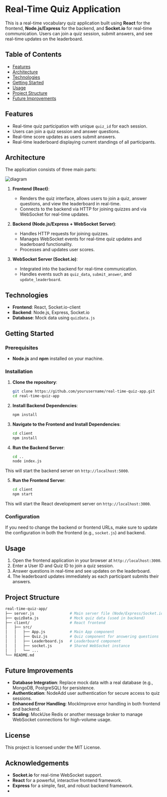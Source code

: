 # Real-Time Quiz Application

This is a real-time vocabulary quiz application built using **React** for the frontend, **Node.js/Express** for the backend, and **Socket.io** for real-time communication. Users can join a quiz session, submit answers, and see real-time updates on the leaderboard.

## Table of Contents

- [Features](#features)
- [Architecture](#architecture)
- [Technologies](#technologies)
- [Getting Started](#getting-started)
- [Usage](#usage)
- [Project Structure](#project-structure)
- [Future Improvements](#future-improvements)

## Features

- Real-time quiz participation with unique `quiz_id` for each session.
- Users can join a quiz session and answer questions.
- Real-time score updates as users submit answers.
- Real-time leaderboard displaying current standings of all participants.

## Architecture

The application consists of three main parts:

![diagram](https://github.com/user-attachments/assets/a009efa2-0b7e-4bdd-994d-6c31fa0f5630)

1. **Frontend (React)**:
   - Renders the quiz interface, allows users to join a quiz, answer questions, and view the leaderboard in real-time.
   - Connects to the backend via HTTP for joining quizzes and via WebSocket for real-time updates.
  
2. **Backend (Node.js/Express + WebSocket Server)**:
   - Handles HTTP requests for joining quizzes.
   - Manages WebSocket events for real-time quiz updates and leaderboard functionality.
   - Processes and updates user scores.

3. **WebSocket Server (Socket.io)**:
   - Integrated into the backend for real-time communication.
   - Handles events such as `quiz_data`, `submit_answer`, and `update_leaderboard`.

## Technologies

- **Frontend**: React, Socket.io-client
- **Backend**: Node.js, Express, Socket.io
- **Database**: Mock data using `quizData.js`

## Getting Started

### Prerequisites

- **Node.js** and **npm** installed on your machine.

### Installation

1. **Clone the repository**:
   ```bash
   git clone https://github.com/yourusername/real-time-quiz-app.git
   cd real-time-quiz-app
   
2. **Install Backend Dependencies**:
   ```bash
   npm install
   
3. **Navigate to the Frontend and Install Dependencies**:
   ```bash
   cd client
   npm install
   
4. **Run the Backend Server**:
   ```bash
   cd ..
   node index.js

This will start the backend server on `http://localhost:5000`.
   
5. **Run the Frontend Server**:
   ```bash
   cd client
   npm start

This will start the React development server on `http://localhost:3000`.

### Configuration
If you need to change the backend or frontend URLs, make sure to update the configuration in both the frontend (e.g., `socket.js`) and backend.

## Usage
1. Open the frontend application in your browser at `http://localhost:3000`.
2. Enter a User ID and Quiz ID to join a quiz session.
3. Answer questions in real-time and see updates on the leaderboard.
4. The leaderboard updates immediately as each participant submits their answers.


## Project Structure
```bash
real-time-quiz-app/
├── server.js                # Main server file (Node/Express/Socket.io)
├── quizData.js              # Mock quiz data (used in backend)
├── client/                  # React frontend
│   ├── src/
│   │   ├── App.js           # Main App component
│   │   ├── Quiz.js          # Quiz component for answering questions
│   │   ├── Leaderboard.js   # Leaderboard component
│   │   ├── socket.js        # Shared WebSocket instance
│   │   └── ...
└── README.md
```


## Future Improvements

- **Database Integration**: Replace mock data with a real database (e.g., MongoDB, PostgreSQL) for persistence.
- **Authentication**: NodeAdd user authentication for secure access to quiz sessions.
- **Enhanced Error Handling**: MockImprove error handling in both frontend and backend.
- **Scaling**: MockUse Redis or another message broker to manage WebSocket connections for high-volume usage.

## License

This project is licensed under the MIT License.

## Acknowledgements

- **Socket.io** for real-time WebSocket support.
- **React** for a powerful, interactive frontend framework.
- **Express** for a simple, fast, and robust backend framework.
- 
